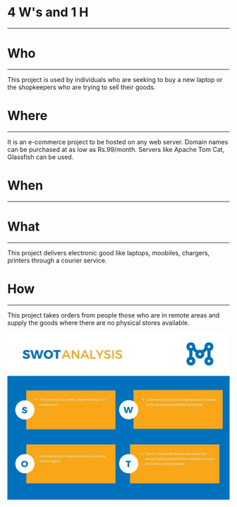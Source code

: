 
# 4 W's and 1 H
--------------------------------------------------------------------------------------------------------------------------------------------------------
# Who
---------------------------------------------------------------------------------------------------
This project is used  by individuals who are seeking to buy a new laptop or the shopkeepers who are trying to sell their goods.

# Where
--------------------------------------------------------------------------------------------------
It is an e-commerce project to be hosted on any web server. Domain names can be purchased at as low as Rs.99/month. Servers like Apache Tom Cat, Glassfish can be used.

# When
--------------------------------------------------------------------------------------------------


# What
--------------------------------------------------------------------------------------------------
This project delivers electronic good like laptops, moobiles, chargers, printers through a courier service.

# How
--------------------------------------------------------------------------------------------------
This project takes orders from people those who are in remote areas and supply the goods where there are no physical stores available.

![pic_img](https://github.com/arahul12/tusk/blob/main/1_Requirements/SWOT.jpg)
